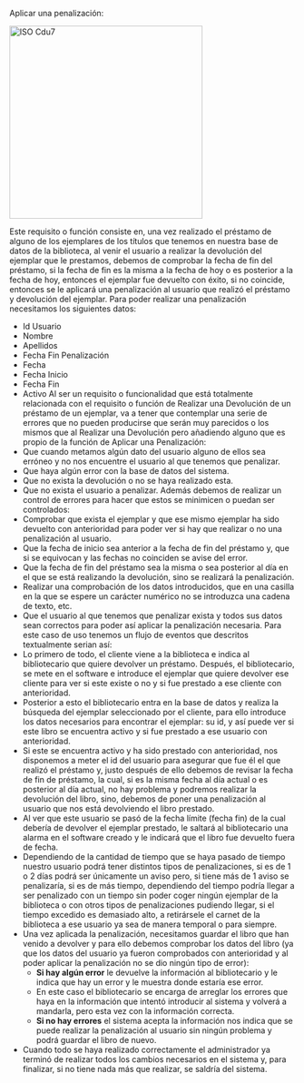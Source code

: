 Aplicar una penalización:

<img width="340" alt="ISO Cdu7" src="https://github.com/RaulJDlCRUZ/Lorem-Software/assets/114583652/c252a113-78a0-498e-a0be-40a7c08efa35">

Este requisito o función consiste en, una vez realizado el préstamo de alguno de los ejemplares de los títulos que tenemos en nuestra base de datos de la biblioteca, al venir el usuario a realizar la devolución del ejemplar que le prestamos, debemos de comprobar la fecha de fin del préstamo, si la fecha de fin es la misma a la fecha de hoy o es posterior a la fecha de hoy, entonces el ejemplar fue devuelto con éxito, si no coincide, entonces se le aplicará una penalización al usuario que realizó el préstamo y devolución del ejemplar.
Para poder realizar una penalización necesitamos los siguientes datos:
-	Id Usuario
-	Nombre
-	Apellidos
-	Fecha Fin Penalización
-	Fecha
-	Fecha Inicio
-	Fecha Fin
-	Activo
Al ser un requisito o funcionalidad que está totalmente relacionada con el requisito o función de Realizar una Devolución de un préstamo de un ejemplar, va a tener que contemplar una serie de errores que no pueden producirse que serán muy parecidos o los mismos que al Realizar una Devolución pero añadiendo alguno que es propio de la función de Aplicar una Penalización:
- Que cuando metamos algún dato del usuario alguno de ellos sea erróneo y no nos encuentre el usuario al que tenemos que penalizar.
- Que haya algún error con la base de datos del sistema.
- Que no exista la devolución o no se haya realizado esta.
- Que no exista el usuario a penalizar.
Además debemos de realizar un control de errores para hacer que estos se minimicen o puedan ser controlados:
-	Comprobar que exista el ejemplar y que ese mismo ejemplar ha sido devuelto con anterioridad para poder ver si hay que realizar o no una penalización al usuario.
-	Que la fecha de inicio sea anterior a la fecha de fin del préstamo y, que si se equivocan y las fechas no coinciden se avise del error. 
-	Que la fecha de fin del préstamo sea la misma o sea posterior al día en el que se está realizando la devolución, sino se realizará la penalización.
-	Realizar una comprobación de los datos introducidos, que en una casilla en la que se espere un carácter numérico no se introduzca una cadena de texto, etc.
- 	Que el usuario al que tenemos que penalizar exista y todos sus datos sean correctos para poder así aplicar la penalización necesaria.
Para este caso de uso tenemos un flujo de eventos que descritos textualmente serian así:
- Lo primero de todo, el cliente viene a la biblioteca e indica al bibliotecario que quiere devolver un préstamo. Después, el bibliotecario, se mete en el software e introduce el ejemplar que quiere devolver ese cliente para ver si este existe o no y si fue prestado a ese cliente con anterioridad.
- Posterior a esto el bibliotecario entra en la base de datos y realiza la búsqueda del ejemplar seleccionado por el cliente, para ello introduce los datos necesarios para encontrar el ejemplar: su id, y así puede ver si este libro se encuentra activo y si fue prestado a ese usuario con anterioridad.
- Si este se encuentra activo y ha sido prestado con anterioridad, nos disponemos a meter el id del usuario para asegurar que fue él el que realizó el préstamo y, justo después de ello debemos de revisar la fecha de fin de préstamo, la cual, si es la misma fecha al día actual o es posterior al día actual, no hay problema y podremos realizar la devolución del libro, sino, debemos de poner una penalización al usuario que nos está devolviendo el libro prestado.
- Al ver que este usuario se pasó de la fecha límite (fecha fin) de la cual debería de devolver el ejemplar prestado, le saltará al bibliotecario una alarma en el software creado y le indicará que el libro fue devuelto fuera de fecha.
- Dependiendo de la cantidad de tiempo que se haya pasado de tiempo nuestro usuario podrá tener distintos tipos de penalizaciones, si es de 1 o 2 días podrá ser únicamente un aviso pero, si tiene más de 1 aviso se penalizaría, si es de más tiempo, dependiendo del tiempo podría llegar a ser penalizado con un tiempo sin poder coger ningún ejemplar de la biblioteca o con otros tipos de penalizaciones pudiendo llegar, si el tiempo excedido es demasiado alto, a retirársele el carnet de la biblioteca a ese usuario ya sea de manera temporal o para siempre.
- Una vez aplicada la penalización, necesitamos guardar el libro que han venido a devolver y para ello debemos comprobar los datos del libro (ya que los datos del usuario ya fueron comprobados con anterioridad y al poder aplicar la penalización no se dio ningún tipo de error):
    - **Si hay algún error** le devuelve la información al bibliotecario y le indica que hay un error y le muestra donde estaría ese error.
    - En este caso el bibliotecario se encarga de arreglar los errores que haya en la información que intentó introducir al sistema y volverá a mandarla, pero esta vez con la información correcta.
    - **Si no hay errores** el sistema acepta la información nos indica que se puede realizar la penalización al usuario sin ningún problema y podrá guardar el libro de nuevo.
- Cuando todo se haya realizado correctamente el administrador ya terminó de realizar todos los cambios necesarios en el sistema y, para finalizar, si no tiene nada más que realizar, se saldría del sistema.


